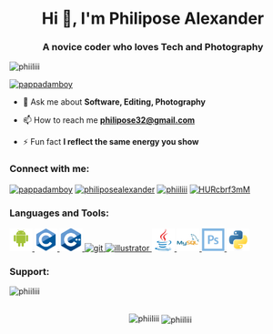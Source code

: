 <h1 align="center">Hi 👋, I'm Philipose Alexander</h1>
<h3 align="center">A novice coder who loves Tech and Photography</h3>

<p align="left"> <img src="https://komarev.com/ghpvc/?username=phiiliii&label=Profile%20views&color=03dd6d&style=flat" alt="phiiliii" /> </p>

<p align="left"> <a href="https://twitter.com/pappadamboy" target="blank"><img src="https://img.shields.io/twitter/follow/pappadamboy?logo=twitter&style=for-the-badge" alt="pappadamboy" /></a> </p>

- 💬 Ask me about **Software, Editing, Photography**

- 📫 How to reach me **philipose32@gmail.com**

- ⚡ Fun fact **I reflect the same energy you show**

<h3 align="left">Connect with me:</h3>
<p align="left">
<a href="https://twitter.com/pappadamboy" target="blank"><img align="center" src="https://raw.githubusercontent.com/rahuldkjain/github-profile-readme-generator/master/src/images/icons/Social/twitter.svg" alt="pappadamboy" height="30" width="40" /></a>
<a href="https://linkedin.com/in/philiposealexander" target="blank"><img align="center" src="https://raw.githubusercontent.com/rahuldkjain/github-profile-readme-generator/master/src/images/icons/Social/linked-in-alt.svg" alt="philiposealexander" height="30" width="40" /></a>
<a href="https://instagram.com/phiiliii" target="blank"><img align="center" src="https://raw.githubusercontent.com/rahuldkjain/github-profile-readme-generator/master/src/images/icons/Social/instagram.svg" alt="phiiliii" height="30" width="40" /></a>
<a href="https://discord.gg/HURcbrf3mM" target="blank"><img align="center" src="https://raw.githubusercontent.com/rahuldkjain/github-profile-readme-generator/master/src/images/icons/Social/discord.svg" alt="HURcbrf3mM" height="30" width="40" /></a>
</p>

<h3 align="left">Languages and Tools:</h3>
<p align="left"> <a href="https://developer.android.com" target="_blank" rel="noreferrer"> <img src="https://raw.githubusercontent.com/devicons/devicon/master/icons/android/android-original-wordmark.svg" alt="android" width="40" height="40"/> </a> <a href="https://www.cprogramming.com/" target="_blank" rel="noreferrer"> <img src="https://raw.githubusercontent.com/devicons/devicon/master/icons/c/c-original.svg" alt="c" width="40" height="40"/> </a> <a href="https://www.w3schools.com/cpp/" target="_blank" rel="noreferrer"> <img src="https://raw.githubusercontent.com/devicons/devicon/master/icons/cplusplus/cplusplus-original.svg" alt="cplusplus" width="40" height="40"/> </a> <a href="https://git-scm.com/" target="_blank" rel="noreferrer"> <img src="https://www.vectorlogo.zone/logos/git-scm/git-scm-icon.svg" alt="git" width="40" height="40"/> </a> <a href="https://www.adobe.com/in/products/illustrator.html" target="_blank" rel="noreferrer"> <img src="https://www.vectorlogo.zone/logos/adobe_illustrator/adobe_illustrator-icon.svg" alt="illustrator" width="40" height="40"/> </a> <a href="https://www.java.com" target="_blank" rel="noreferrer"> <img src="https://raw.githubusercontent.com/devicons/devicon/master/icons/java/java-original.svg" alt="java" width="40" height="40"/> </a> <a href="https://www.mysql.com/" target="_blank" rel="noreferrer"> <img src="https://raw.githubusercontent.com/devicons/devicon/master/icons/mysql/mysql-original-wordmark.svg" alt="mysql" width="40" height="40"/> </a> <a href="https://www.photoshop.com/en" target="_blank" rel="noreferrer"> <img src="https://raw.githubusercontent.com/devicons/devicon/master/icons/photoshop/photoshop-line.svg" alt="photoshop" width="40" height="40"/> </a> <a href="https://www.python.org" target="_blank" rel="noreferrer"> <img src="https://raw.githubusercontent.com/devicons/devicon/master/icons/python/python-original.svg" alt="python" width="40" height="40"/> </a> </p>

<h3 align="left">Support:</h3>
<p><a href="https://www.buymeacoffee.com/phiiliii"> <img align="left" src="https://cdn.buymeacoffee.com/buttons/v2/default-yellow.png" height="50" width="210" alt="phiiliii" /></a></p><br><br>

<p><img align="left" src="https://github-readme-stats.vercel.app/api/top-langs?username=phiiliii&show_icons=true&theme=dracula&locale=en&layout=compact" alt="phiiliii" /></p>

<p>&nbsp;<img align="center" src="https://github-readme-stats.vercel.app/api?username=phiiliii&show_icons=true&theme=tokyonight&locale=en" alt="phiiliii" /></p>
